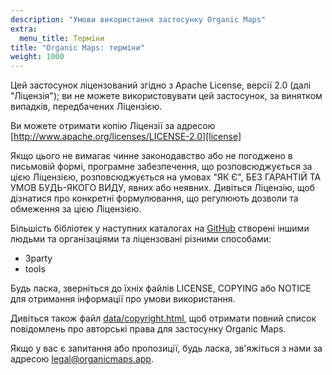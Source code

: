 ```yaml
---
description: "Умови використання застосунку Organic Maps"
extra:
  menu_title: Терміни
title: "Organic Maps: терміни"
weight: 1000
---
```


Цей застосунок ліцензований згідно з Apache License, версії 2.0 (далі
"Ліцензія"); ви не можете використовувати цей застосунок, за винятком
випадків, передбачених Ліцензією.

Ви можете отримати копію Ліцензії за адресою
[http://www.apache.org/licenses/LICENSE-2.0][license]

Якщо цього не вимагає чинне законодавство або не погоджено в письмовій
формі, програмне забезпечення, що розповсюджується за цією Ліцензією,
розповсюджується на умовах "ЯК Є", БЕЗ ГАРАНТІЙ ТА УМОВ БУДЬ-ЯКОГО ВИДУ,
явних або неявних. Дивіться Ліцензію, щоб дізнатися про конкретні
формулювання, що регулюють дозволи та обмеження за цією Ліцензією.

Більшість бібліотек у наступних каталогах на [GitHub][github] створені
іншими людьми та організаціями та ліцензовані різними способами:

- 3party
- tools

Будь ласка, зверніться до їхніх файлів LICENSE, COPYING або NOTICE для
отримання інформації про умови використання.

Дивіться також файл [data/copyright.html][copyright], щоб отримати повний
список повідомлень про авторські права для застосунку Organic Maps.

Якщо у вас є запитання або пропозиції, будь ласка, зв'яжіться з нами за
адресою [legal@organicmaps.app](mailto:legal@organicmaps.app).

[github]: https://github.com/organicmaps/organicmaps
[license]: http://www.apache.org/licenses/LICENSE-2.0
[copyright]: https://github.com/organicmaps/organicmaps/blob/master/data/copyright.html
